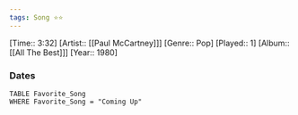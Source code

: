 ```yaml
---
tags: Song ⭐⭐ 
---
```

[Time:: 3:32]
[Artist:: [[Paul McCartney]]]
[Genre:: Pop]
[Played:: 1]
[Album:: [[All The Best]]]
[Year:: 1980]
### Dates
````dataview
TABLE Favorite_Song
WHERE Favorite_Song = "Coming Up"
````
